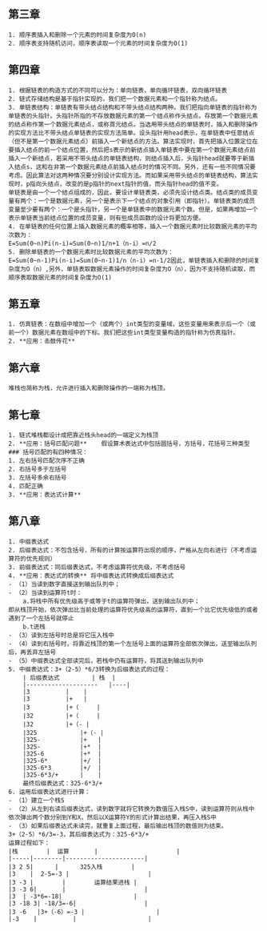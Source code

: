 ## 第三章
	1. 顺序表插入和删除一个元素的时间复杂度为O(n)
	2. 顺序表支持随机访问，顺序表读取一个元素的时间复杂度为O(1)
## 第四章	
	1. 根据链表的构造方式的不同可以分为：单向链表，单向循环链表，双向循环链表
	2. 链式存储结构是基于指针实现的，我们把一个数据元素和一个指针称为结点。
	3. 单链表结构：单链表有带头结点结构和不带头结点结构两种。我们把指向单链表的指针称为单链表的头指针。头指针所指的不存放数据元素的第一个结点称作头结点。存放第一个数据元素的结点称作第一个数据元素结点，或称首元结点。当选用带头结点的单链表时，插入和删除操作的实现方法比不带头结点单链表的实现方法简单。设头指针用head表示，在单链表中任意结点（但不是第一个数据元素结点）前插入一个新结点的方法。算法实现时，首先把插入位置定位在要插入结点的前一个结点位置，然后把s表示的新结点插入单链表中要在第一个数据元素结点前插入一个新结点，若采用不带头结点的单链表结构，则结点插入后，头指针head就要等于新插入结点s，这和在非第一个数据元素结点前插入结点时的情况不同。另外，还有一些不同情况要考虑。因此算法对这两种情况要分别设计实现方法。而如果采用带头结点的单链表结构，算法实现时，p指向头结点，改变的是p指针的next指针的值，而头指针head的值不变。
	单链表是由一个一个结点组成的，因此，要设计单链表类，必须先设计结点类。结点类的成员变量有两个：一个是数据元素，另一个是表示下一个结点的对象引用（即指针）。单链表类的成员变量至少要有两个：一个是头指针，另一个是单链表中的数据元素个数。但是，如果再增加一个表示单链表当前结点位置的成员变量，则有些成员函数的设计将更加方便。
	4. 在单链表的任何位置上插入数据元素的概率相等，插入一个数据元素时比较数据元素的平均次数为：
	E=Sum(0~n)Pi(n-i)=Sum(0~n)1/n+1（n-i）=n/2
	5. 删除单链表的一个数据元素时比较数据元素的平均次数为：
	E=Sum(0~n-1)Pi(n-i)=Sum(0~n-1)1/n（n-i）=n-1/2因此，单链表插入和删除的时间复杂度为O（n）,另外，单链表取数据元素操作的时间复杂度为O（n），因为不支持随机读取，而顺序表取数据元素的时间复杂度为O(1)
## 第五章
	1. 仿真链表：在数组中增加一个（或两个）int类型的变量域，这些变量用来表示后一个（或前一个）数据元素在数组中的下标。我们把这些int类型变量构造的指针称为仿真指针。
	2. **应用：击鼓传花**
## 第六章
	堆栈也简称为栈，允许进行插入和删除操作的一端称为栈顶。

## 第七章
	1. 链式堆栈都设计成把靠近栈头head的一端定义为栈顶
	2. **应用：括号匹配问题**	假设算术表达式中包括圆括号，方括号，花括号三种类型
	### 括号匹配的有四种情况：
	1. 左右括号匹配次序不正确
	2. 右括号多于左括号
	3. 左括号多余右括号
	4. 匹配正确
	3. **应用：表达式计算**
## 第八章
	1. 中缀表达式
	2. 后缀表达式：不包含括号，所有的计算按运算符出现的顺序，严格从左向右进行（不考虑运算符的优先规则）
	3. 前缀表达式：同后缀表达式，不考虑运算符优先级，不考虑括号
	4. **应用：表达式的转换** 将中缀表达式转换成后缀表达式
	- （1）当读到数字直接送到输出队列中；
	- （2）当读到运算符t时：
		a.将栈中所有优先级高于或等于t的运算符弹出，送到输出队列中；
	即从栈顶开始，依次弹出比当前处理的运算符优先级高的运算符，直到一个比它优先级低的或者遇到了一个左括号就停止
		b.t进栈
	- （3）读到左括号时总是将它压入栈中
	- （4）读到右括号时，将靠近栈顶的第一个左括号上面的运算符全部依次弹出，送至输出队列后，再丢弃左括号
	- （5）中缀表达式全部读完后，若栈中仍有运算符，将其送到输出队列中
	5. 中缀表达式：3+（2-5）*6/3转换为后缀表达式的过程：
		| 后缀表达式  		| 栈  |	
		|--------------------	|----| 
		|3			|    |
		|3			|+   |
		|3			|+（     |
		|32			|+（     |
		|32			|+（- |
		|325			|+（- |
		|325-			|+   |	
		|325-  			|+*  |
		|325-6			|+*  |
		|325-6*			|+/  |
		|325-6*3		|+/  |
		|325-6*3/+		|    |
		最终后缀表达式：325-6*3/+
	6. 运用后缀表达式进行计算：
	- （1）建立一个栈S
	- （2）从左到右读后缀表达式，读到数字就将它转换为数值压入栈S中，读到运算符则从栈中依次弹出两个数分别到Y和X，然后以X运算符Y的形式计算出结果，再压入栈S中
	- （3）如果后缀表达式未读完，就重复上面过程，最后输出栈顶的数值则为结束。
	3+（2-5）*6/3=-3，其后缀表达式为：325-6*3/+
	运算过程如下：
	|栈        |  运算       |                      |
	|-----|--------|----------------------|
	|3 2 5|		 |		325入栈        |
	|3    |	 2-5=-3 |                      |
	|3 -3 |        | 		运算结果进栈 |
	|3 -3 6|       |                      |
	|3	| -3*6=-18|                    |
	|3 -18 3| -18/3=-6|                   |
	|3 -6	|3+（-6）=-3 |                    |
	|-3    |          |                    |
	
	
	